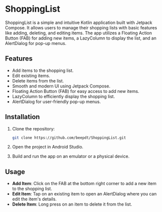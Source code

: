 # ShoppingList

ShoppingList is a simple and intuitive Kotlin application built with Jetpack Compose. It allows users to manage their shopping lists with basic features like adding, deleting, and editing items. The app utilizes a Floating Action Button (FAB) for adding new items, a LazyColumn to display the list, and an AlertDialog for pop-up menus.

## Features

- Add items to the shopping list.
- Edit existing items.
- Delete items from the list.
- Smooth and modern UI using Jetpack Compose.
- Floating Action Button (FAB) for easy access to add new items.
- LazyColumn to efficiently display the shopping list.
- AlertDialog for user-friendly pop-up menus.


## Installation

1. Clone the repository:
    ```sh
    git clone https://github.com/beepdt/ShoppingList.git
    ```

2. Open the project in Android Studio.

3. Build and run the app on an emulator or a physical device.

## Usage

- **Add Item**: Click on the FAB at the bottom right corner to add a new item to the shopping list.
- **Edit Item**: Tap on an existing item to open an AlertDialog where you can edit the item's details.
- **Delete Item**: Long press on an item to delete it from the list.

